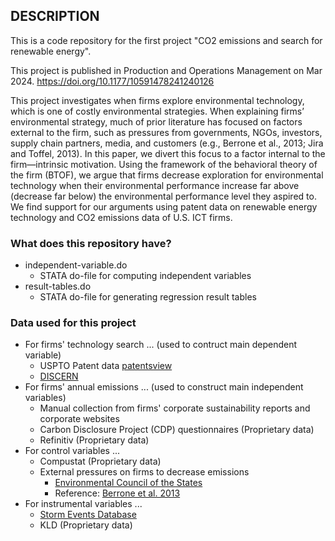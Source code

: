 ## DESCRIPTION
This is a code repository for the first project "CO2 emissions and search for renewable energy".

This project is published in Production and Operations Management on Mar 2024. https://doi.org/10.1177/10591478241240126

This project investigates when firms explore environmental technology, which is one of costly environmental strategies. When explaining firms’ environmental strategy, much of prior literature has focused on factors external to the firm, such as pressures from governments, NGOs, investors, supply chain partners, media, and customers (e.g., Berrone et al., 2013; Jira and Toffel, 2013). In this paper, we divert this focus to a factor internal to the firm—intrinsic motivation. Using the framework of the behavioral theory of the firm (BTOF), we argue that firms decrease exploration for environmental technology when their environmental performance increase far above (decrease far below) the environmental performance level they aspired to. We find support for our arguments using patent data on renewable energy technology and CO2 emissions data of U.S. ICT firms. 

### What does this repository have?
+ independent-variable.do
  + STATA do-file for computing independent variables
+ result-tables.do
  + STATA do-file for generating regression result tables

### Data used for this project
+ For firms' technology search ... (used to contruct main dependent variable)
  + USPTO Patent data [patentsview](https://patentsview.org/download/data-download-tables)
  + [DISCERN](https://www.sciencedirect.com/science/article/pii/S0048733321000214?via%3Dihub)
+ For firms' annual emissions ... (used to construct main independent variables)
  + Manual collection from firms' corporate sustainability reports and corporate websites
  + Carbon Disclosure Project (CDP) questionnaires (Proprietary data)
  + Refinitiv (Proprietary data)
+ For control variables ... 
  + Compustat (Proprietary data)
  + External pressures on firms to decrease emissions
    + [Environmental Council of the States](https://www.ecos.org/)
    + Reference: [Berrone et al. 2013](https://onlinelibrary.wiley.com/doi/full/10.1002/smj.2041)
+ For instrumental variables ...
  + [Storm Events Database](https://www.ncdc.noaa.gov/stormevents/ftp.jsp)
  + KLD (Proprietary data)

